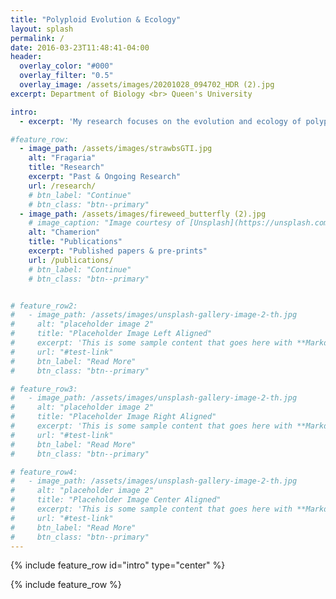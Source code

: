 ```yaml
---
title: "Polyploid Evolution & Ecology"
layout: splash
permalink: /
date: 2016-03-23T11:48:41-04:00
header:
  overlay_color: "#000"
  overlay_filter: "0.5"
  overlay_image: /assets/images/20201028_094702_HDR (2).jpg
excerpt: Department of Biology <br> Queen's University

intro:
  - excerpt: 'My research focuses on the evolution and ecology of polyploid plants in natural and urban systems.'

#feature_row:
  - image_path: /assets/images/strawbsGTI.jpg
    alt: "Fragaria"
    title: "Research"
    excerpt: "Past & Ongoing Research"
    url: /research/
    # btn_label: "Continue"
    # btn_class: "btn--primary"
  - image_path: /assets/images/fireweed_butterfly (2).jpg
    # image_caption: "Image courtesy of [Unsplash](https://unsplash.com/)"
    alt: "Chamerion"
    title: "Publications"
    excerpt: "Published papers & pre-prints"
    url: /publications/
    # btn_label: "Continue"
    # btn_class: "btn--primary"


# feature_row2:
#   - image_path: /assets/images/unsplash-gallery-image-2-th.jpg
#     alt: "placeholder image 2"
#     title: "Placeholder Image Left Aligned"
#     excerpt: 'This is some sample content that goes here with **Markdown** formatting. Left aligned with `type="left"`'
#     url: "#test-link"
#     btn_label: "Read More"
#     btn_class: "btn--primary"

# feature_row3:
#   - image_path: /assets/images/unsplash-gallery-image-2-th.jpg
#     alt: "placeholder image 2"
#     title: "Placeholder Image Right Aligned"
#     excerpt: 'This is some sample content that goes here with **Markdown** formatting. Right aligned with `type="right"`'
#     url: "#test-link"
#     btn_label: "Read More"
#     btn_class: "btn--primary"

# feature_row4:
#   - image_path: /assets/images/unsplash-gallery-image-2-th.jpg
#     alt: "placeholder image 2"
#     title: "Placeholder Image Center Aligned"
#     excerpt: 'This is some sample content that goes here with **Markdown** formatting. Centered with `type="center"`'
#     url: "#test-link"
#     btn_label: "Read More"
#     btn_class: "btn--primary"
---
```


{% include feature_row id="intro" type="center" %}

{% include feature_row %}

<!-- {% include feature_row id="feature_row2" type="left" %}

{% include feature_row id="feature_row3" type="right" %}

{% include feature_row id="feature_row4" type="center" %} -->
